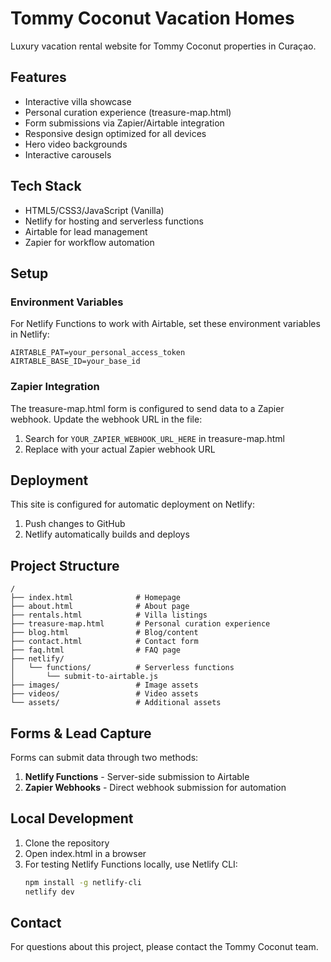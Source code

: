 # Tommy Coconut Vacation Homes

Luxury vacation rental website for Tommy Coconut properties in Curaçao.

## Features

- Interactive villa showcase
- Personal curation experience (treasure-map.html)
- Form submissions via Zapier/Airtable integration
- Responsive design optimized for all devices
- Hero video backgrounds
- Interactive carousels

## Tech Stack

- HTML5/CSS3/JavaScript (Vanilla)
- Netlify for hosting and serverless functions
- Airtable for lead management
- Zapier for workflow automation

## Setup

### Environment Variables

For Netlify Functions to work with Airtable, set these environment variables in Netlify:

```
AIRTABLE_PAT=your_personal_access_token
AIRTABLE_BASE_ID=your_base_id
```

### Zapier Integration

The treasure-map.html form is configured to send data to a Zapier webhook. Update the webhook URL in the file:

1. Search for `YOUR_ZAPIER_WEBHOOK_URL_HERE` in treasure-map.html
2. Replace with your actual Zapier webhook URL

## Deployment

This site is configured for automatic deployment on Netlify:

1. Push changes to GitHub
2. Netlify automatically builds and deploys

## Project Structure

```
/
├── index.html              # Homepage
├── about.html              # About page
├── rentals.html            # Villa listings
├── treasure-map.html       # Personal curation experience
├── blog.html               # Blog/content
├── contact.html            # Contact form
├── faq.html                # FAQ page
├── netlify/
│   └── functions/          # Serverless functions
│       └── submit-to-airtable.js
├── images/                 # Image assets
├── videos/                 # Video assets
└── assets/                 # Additional assets
```

## Forms & Lead Capture

Forms can submit data through two methods:

1. **Netlify Functions** - Server-side submission to Airtable
2. **Zapier Webhooks** - Direct webhook submission for automation

## Local Development

1. Clone the repository
2. Open index.html in a browser
3. For testing Netlify Functions locally, use Netlify CLI:
   ```bash
   npm install -g netlify-cli
   netlify dev
   ```

## Contact

For questions about this project, please contact the Tommy Coconut team.